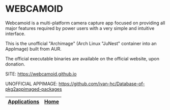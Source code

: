 # WEBCAMOID

 Webcamoid is a multi-platform camera capture app focused on providing all major features required by power users with a very simple and intuitive interface.
 
 This is the unofficial "Archimage" (Arch Linux "JuNest" container into an AppImage) built from AUR.
 
 The official executable binaries are available on the official website, upon donation.
 
 SITE: https://webcamoid.github.io

 UNOFFICIAL APPIMAGE: https://github.com/ivan-hc/Database-of-pkg2appimaged-packages

 | [Applications](https://portable-linux-apps.github.io/apps.html) | [Home](https://portable-linux-apps.github.io)
 | --- | --- |
